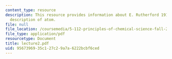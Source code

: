 ```yaml
---
content_type: resource
description: This resource provides information about E. Rutherford 1911, and classical
  description of atom.
file: null
file_location: /coursemedia/5-112-principles-of-chemical-science-fall-2005/9567396935c127c29a7a6222bcbf6ced_lecture2.pdf
file_type: application/pdf
resourcetype: Document
title: lecture2.pdf
uid: 95673969-35c1-27c2-9a7a-6222bcbf6ced
---
```

